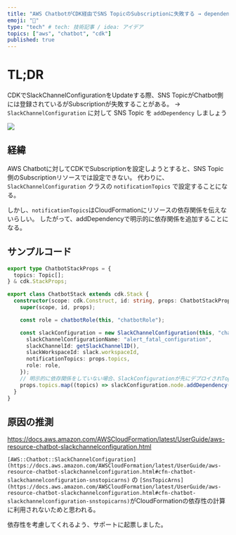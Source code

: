 ```yaml
---
title: "AWS ChatbotがCDK経由でSNS TopicのSubscriptionに失敗する → dependencyを明示しましょう。"
emoji: "🔖"
type: "tech" # tech: 技術記事 / idea: アイデア
topics: ["aws", "chatbot", "cdk"]
published: true
---
```


# TL;DR

CDKでSlackChannelConfigurationをUpdateする際、SNS TopicがChatbot側には登録されているがSubscriptionが失敗することがある。
→ `SlackChannelConfiguration` に対して SNS Topic を `addDependency` しましょう

![](https://storage.googleapis.com/zenn-user-upload/mhbsn0bn7ns7y3csnwtu00f88mr2)

## 経緯

AWS Chatbotに対してCDKでSubscriptionを設定しようとすると、SNS Topic側のSubscriptionリソースでは設定できない。
代わりに、`SlackChannelConfiguration` クラスの `notificationTopics` で設定することになる。

しかし、`notificationTopics`はCloudFormationにリソースの依存関係を伝えないらしい。
したがって、addDependencyで明示的に依存関係を追加することになる。

## サンプルコード

```ts
export type ChatbotStackProps = {
  topics: Topic[];
} & cdk.StackProps;

export class ChatbotStack extends cdk.Stack {
  constructor(scope: cdk.Construct, id: string, props: ChatbotStackProps) {
    super(scope, id, props);

    const role = chatbotRole(this, "chatbotRole");

    const slackConfiguration = new SlackChannelConfiguration(this, "chatbotToFatal", {
      slackChannelConfigurationName: "alert_fatal_configuration",
      slackChannelId: getSlackChannelID(),
      slackWorkspaceId: slack.workspaceId,
      notificationTopics: props.topics,
      role: role,
    });
    // 明示的に依存関係をしていない場合、SlackConfigurationが先にデプロイされTopicのSubscribeが失敗する可能性がある。
    props.topics.map((topics) => slackConfiguration.node.addDependency(topics));
  }
}
```

## 原因の推測

https://docs.aws.amazon.com/AWSCloudFormation/latest/UserGuide/aws-resource-chatbot-slackchannelconfiguration.html

`[AWS::Chatbot::SlackChannelConfiguration](https://docs.aws.amazon.com/AWSCloudFormation/latest/UserGuide/aws-resource-chatbot-slackchannelconfiguration.html#cfn-chatbot-slackchannelconfiguration-snstopicarns)` の `[SnsTopicArns](https://docs.aws.amazon.com/AWSCloudFormation/latest/UserGuide/aws-resource-chatbot-slackchannelconfiguration.html#cfn-chatbot-slackchannelconfiguration-snstopicarns)`がCloudFormationの依存性の計算に利用されないためと思われる。

依存性を考慮してくれるよう、サポートに起票しました。
